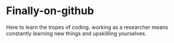 # Finally-on-github
Here to learn the tropes of coding. 
working as a researcher means constantly learning new things and upskillling yourselves. 
